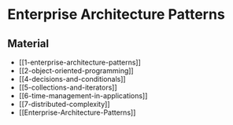 # Enterprise Architecture Patterns

## Material

- [[1-enterprise-architecture-patterns]]
- [[2-object-oriented-programming]]
- [[4-decisions-and-conditionals]]
- [[5-collections-and-iterators]]
- [[6-time-management-in-applications]]
- [[7-distributed-complexity]]
- [[Enterprise-Architecture-Patterns]]

